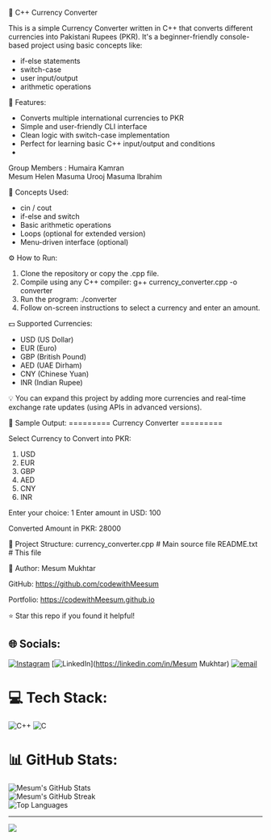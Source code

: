 
💱 C++ Currency Converter

This is a simple Currency Converter written in C++ that converts different currencies into Pakistani Rupees (PKR). It's a beginner-friendly console-based project using basic concepts like:

- if-else statements
- switch-case
- user input/output
- arithmetic operations

📌 Features:
- Converts multiple international currencies to PKR
- Simple and user-friendly CLI interface
- Clean logic with switch-case implementation
- Perfect for learning basic C++ input/output and conditions
- 

Group Members : 
Humaira 
Kamran  
Mesum
Helen
Masuma
Urooj
Masuma Ibrahim

🧠 Concepts Used:
- cin / cout
- if-else and switch
- Basic arithmetic operations
- Loops (optional for extended version)
- Menu-driven interface (optional)

⚙️ How to Run:
1. Clone the repository or copy the .cpp file.
2. Compile using any C++ compiler:
   g++ currency_converter.cpp -o converter
3. Run the program:
   ./converter
4. Follow on-screen instructions to select a currency and enter an amount.

💵 Supported Currencies:
- USD (US Dollar)
- EUR (Euro)
- GBP (British Pound)
- AED (UAE Dirham)
- CNY (Chinese Yuan)
- INR (Indian Rupee)

💡 You can expand this project by adding more currencies and real-time exchange rate updates (using APIs in advanced versions).

📸 Sample Output:
========= Currency Converter =========

Select Currency to Convert into PKR:
1. USD
2. EUR
3. GBP
4. AED
5. CNY
6. INR

Enter your choice: 1
Enter amount in USD: 100

Converted Amount in PKR: 28000

📂 Project Structure:
currency_converter.cpp   # Main source file
README.txt               # This file

🙌 Author:
Mesum Mukhtar

GitHub: https://github.com/codewithMeesum 

Portfolio: https://codewithMeesum.github.io

⭐ Star this repo if you found it helpful!



## 🌐 Socials:
[![Instagram](https://img.shields.io/badge/Instagram-%23E4405F.svg?logo=Instagram&logoColor=white)](https://instagram.com/meesummukhtar) [![LinkedIn](https://img.shields.io/badge/LinkedIn-%230077B5.svg?logo=linkedin&logoColor=white)](https://linkedin.com/in/Mesum Mukhtar) [![email](https://img.shields.io/badge/Email-D14836?logo=gmail&logoColor=white)](mailto:mesummukhtar47@gmail.com) 

# 💻 Tech Stack:
![C++](https://img.shields.io/badge/c++-%2300599C.svg?style=for-the-badge&logo=c%2B%2B&logoColor=white) ![C](https://img.shields.io/badge/c-%2300599C.svg?style=for-the-badge&logo=c&logoColor=white)
# 📊 GitHub Stats:

![Mesum's GitHub Stats](https://github-readme-stats.vercel.app/api?username=codewithMeesum&theme=dark&hide_border=false&include_all_commits=true&count_private=true)<br/>
![Mesum's GitHub Streak](https://streak-stats.demolab.com?user=codewithMeesum&theme=dark&hide_border=false)<br/>
![Top Languages](https://github-readme-stats.vercel.app/api/top-langs/?username=codewithMeesum&theme=dark&hide_border=false&layout=compact&langs_count=6&hide=html)

---

[![](https://visitcount.itsvg.in/api?id=codewithMeesum&icon=0&color=0)](https://visitcount.itsvg.in)

